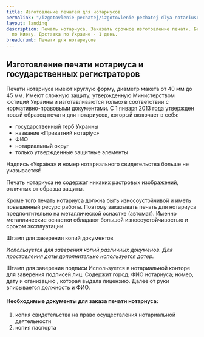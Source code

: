 ```yaml
---
title: Изготовление печатей для нотариусов
permalink: "/izgotovlenie-pechatej/izgotovlenie-pechatej-dlya-notariusov/"
layout: landing
description: Печать нотариуса. Заказать срочное изготовление печати. Бесплатная доставка
  по Киеву. Доставка по Украине - 1 день.
breadcrumb: Печати для нотариусов
---
```


## Изготовление печати нотариуса и государственных регистраторов ##
Печати нотариуса имеют круглую форму, диаметр макета от 40 мм до 45 мм. Имеют сложную защиту, утвержденную Министерством юстиций Украины и изготавливаются только в соответствии с нормативно-правовыми документами. С 1 января 2013 года  утвержден новый образец печати для нотариусов, который включает в себя:
- государственный герб Украины
- название «Приватний нотаріус»
- ФИО
- нотариальный округ
- только утвержденные защитные элементы

Надпись «Україна» и номер нотариального свидетельства больше не указывается!

Печать нотариуса не содержат никаких растровых изображений, отличных от образца защиты.

Кроме того печать нотариуса должна быть износоустойчивой и иметь повышенный ресурс работы. Поэтому заказывать  печать для нотариуса предпочтительно на металлической оснастке (автомат). Именно металлические оснастки обладают большой износоустойчивостью и сроком эксплуатации.

Штамп для заверения копий документов

_Используется для заверения копий различных докуменов. Для проставления даты дополнительно используется датер._

Штамп для заверения подписи
Используется в нотариальной конторе для заверения подписей лиц. Содержит город; ФИО нотариуса; номер, дату и оганизацию , которая выдала лицензию. Далее от руки вписывается должность и ФИО.

#### Необходимые документы для заказа печати нотариуса: #### 
1. копия свидетельства на право осуществления нотариальной деятельности
2. копия паспорта